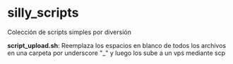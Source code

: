 # silly_scripts
Colección de scripts simples por diversión

**script_upload.sh**: Reemplaza los espacios en blanco de todos los archivos en una carpeta por underscore "_" y luego los sube a 
un vps mediante scp
